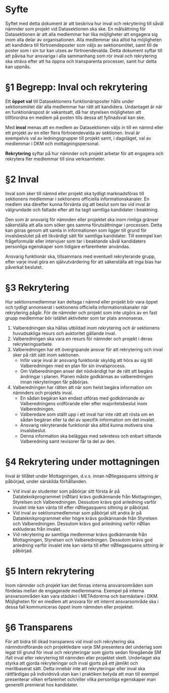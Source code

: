 <!-- Konglig Datasektionens rekryteringspolicy -->

# Syfte

Syftet med detta dokument är att beskriva hur inval och rekrytering till såväl nämnder som projekt vid Datasektionen ska ske. En målsättning för Datasektionen är att alla medlemmar har lika möjligheter att engagera sig inom alla delar av organisationen. Alla medlemmar ska alltid ha möjligheten att kandidera till förtroendeposter som väljs av sektionsmötet, samt till de poster som i sin tur kan utses av förtroendevalda. Detta dokument syftar till att påvisa hur ansvariga i alla sammanhang som rör inval och rekrytering ska sträva efter att ha öppna och transparenta processer, samt hur detta kan uppnås.

# §1 Begrepp: Inval och rekrytering

Ett **öppet val** till Datasektionens funktionärsposter hålls under sektionsmötet där alla medlemmar har rätt att kandidera. Undantaget är när en funktionärspost är vakantsatt, då har styrelsen möjligheten att tillförordna en medlem på posten tills dessa att fyllnadsval kan ske.

Med **inval** menas att en medlem av Datasektionen väljs in till en nämnd eller ett projekt av en eller flera förtroendevalda av sektionen. Inval är exempelvis val av ledningsgrupper till projekt samt, i dagsläget, val av medlemmar i DKM och mottagningspersonal.

**Rekrytering** syftar på hur nämnder och projekt arbetar för att engagera och rekrytera fler medlemmar till sina verksamheter.

# §2 Inval

Inval som sker till nämnd eller projekt ska tydligt marknadsföras till sektionens medlemmar i sektionens officiella informationskanaler. En medlem ska därefter kunna förvänta sig att beslut som tas vid inval är välgrundade och fattade efter att ha tagit samtliga kandidater i beaktning.

Den som är ansvarig för nämnden eller projektet ska inom rimliga gränser säkerställa att alla som söker ges samma förutsättningar i processen. Detta kan göras genom att samla in informationen som ligger till grund för invalsbeslutet på ett likvärdigt sätt för samtliga kandidater. Till exempel kan frågeformulär eller intervjuer som tar i beaktande såväl kandidaters personliga egenskaper som tidigare erfarenheter användas.

Ansvarig funktionär ska, tillsammans med eventuell rekryterande grupp, efter varje inval göra en självutvärdering för att säkerställa att inga bias har påverkat beslutet.

# §3 Rekrytering

Hur sektionsmedlemmar kan deltaga i nämnd eller projekt bör vara öppet och tydligt annonserat i sektionens officiella informationskanaler när rekrytering pågår. För de nämnder och projekt som inte utgörs av en fast grupp medlemmar bör istället aktiviteter som tar plats annonseras.

1. Valberedningen ska hållas utbildad inom rekrytering och är sektionens huvudsakliga resurs och auktoritet gällande inval.
2. Valberedningen ska vara en resurs för nämnder och projekt i deras rekryteringsarbete.
3. Valberedningen har ett övergripande ansvar för att rekrytering och inval sker på rätt sätt inom sektionen.
    - Inför varje inval är ansvarig funktionär skyldig att höra av sig till Valberedningen med en plan för sin invalsprocess.
    - Om Valberedningen anser det nödvändigt har de rätt att begära ändringar i planen. Planen måste godkännas av valberedningen innan rekryteringen får påbörjas.
4. Valberedningen har rätten att när som helst begära information om nämnders och projekts inval.
    - En sådan begäran kan endast utföras med godkännande av Valberedningens ordförande eller efter majoritetsbeslut inom Valberedningen.
    - Valberedare som ställt upp i ett inval har inte rätt att rösta om en sådan begäran eller ta del av specifik information om det invalet.
    - Ansvarig rekryterande funktionär ska alltid kunna motivera sina invalsbeslut.
    - Denna information ska beläggas med sekretess och enbart sittande Valberedning samt revisorer får ta del av den.
  
# §4 Rekrytering under mottagningen
Inval är tillåtet under Mottagningen, d.v.s. innan nØllegasquens sittning är påbörjad, under särskilda förhållanden.

- Vid inval av studenter som påbörjar sitt första år på Datateknikprogrammet (nØllan) krävs godkännande från Mottagningen, Styrelsen och Valberedningen. Dessutom krävs god anledning varför invalet inte kan vänta till efter nØllegasquens sittning är påbörjad.
- Vid inval av sektionsmedlemmar som påbörjat sitt andra år på Datateknikprogrammet eller högre krävs godkännande från Styrelsen och Valberedningen. Dessutom krävs god anledning varför nØllan exkluderas från invalet.
- Vid rekrytering av samtliga medlemmar krävs godkännande från Mottagningen, Styrelsen och Valberedningen. Dessutom krävs god anledning varför invalet inte kan vänta till efter nØllegasquens sittning är påbörjad.

# §5 Intern rekrytering

Inom nämnder och projekt kan det finnas interna ansvarsområden som fördelas mellan de engagerade medlemmarna. Exempel på interna ansvarsområden kan vara städskri i METAdorerna och barmästare i DKM. Möjligheten för en medlem att ansvara för ett internt ansvarsområde ska i dessa fall kommuniceras öppet inom nämnden eller projektet.

# §6 Transparens

För att bidra till ökad transparens vid inval och rekrytering ska nämndordförande och projektledare varje SM presentera det underlag som legat till grund för inval och rekryteringar som gjorts sedan föregående SM ifall inval eller rekrytering till nämnden eller projektet skett. Underlaget ska styrka att gjorda rekryteringar och inval gjorts på ett jämlikt och meritbaserat sätt. Detta innebär inte att rekryteringar eller inval ska rättfärdigas på individnivå utan kan i praktiken betyda att man till exempel presenterar vilken erfarenhet och/eller vilka personliga egenskaper man generellt premierat hos kandidater.
